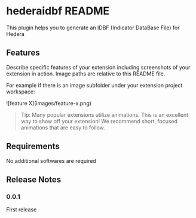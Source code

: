 # hederaidbf README

This plugin helps you to generate an IDBF (Indicator DataBase File) for Hedera

## Features

Describe specific features of your extension including screenshots of your extension in action. Image paths are relative to this README file.

For example if there is an image subfolder under your extension project workspace:

\!\[feature X\]\(images/feature-x.png\)

> Tip: Many popular extensions utilize animations. This is an excellent way to show off your extension! We recommend short, focused animations that are easy to follow.

## Requirements

No additional softwares are required


## Release Notes


### 0.0.1

First release

